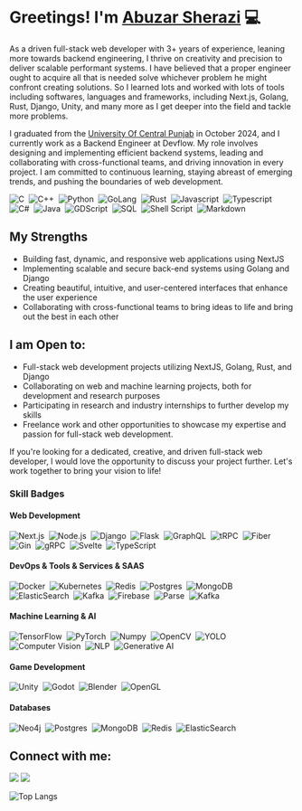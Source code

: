 # Greetings! I'm [Abuzar Sherazi](https://abuzar.live) 💻
As a driven full-stack web developer with 3+ years of experience, leaning more towards backend engineering, I thrive on creativity and precision to deliver scalable performant systems. I have believed that a proper engineer ought to acquire all that is needed solve whichever problem he might confront creating solutions. So I learned lots and worked with lots of tools including softwares, languages and frameworks, including Next.js, Golang, Rust, Django, Unity, and many more as I get deeper into the field and tackle more problems.

I graduated from the [University Of Central Punjab](https://ucp.edu.pk/) in October 2024, and I currently work as a Backend Engineer at Devflow. My role involves designing and implementing efficient backend systems, leading and collaborating with cross-functional teams, and driving innovation in every project. I am committed to continuous learning, staying abreast of emerging trends, and pushing the boundaries of web development.

![C](https://img.shields.io/badge/C-00599C?style=for-the-badge&logo=c&logoColor=white)&nbsp;
![C++](https://img.shields.io/badge/C%2B%2B-00599C?style=for-the-badge&logo=c%2B%2B&logoColor=white)&nbsp;
![Python](https://img.shields.io/badge/Python-3776AB?style=for-the-badge&logo=python&logoColor=white)&nbsp;
![GoLang](https://img.shields.io/badge/GoLang-00ADD8?style=for-the-badge&logo=go&logoColor=white)&nbsp;
![Rust](https://img.shields.io/badge/Rust-000000?style=for-the-badge&logo=rust&logoColor=white)&nbsp;
![Javascript](https://img.shields.io/badge/JavaScript-323330?style=for-the-badge&logo=javascript&logoColor=F7DF1E)&nbsp;
![Typescript](https://img.shields.io/badge/TypeScript-007ACC?style=for-the-badge&logo=typescript&logoColor=white)&nbsp;
![C#](https://img.shields.io/badge/C%23-239120?style=for-the-badge&logo=c-sharp&logoColor=white)&nbsp;
![Java](https://img.shields.io/badge/OpenJDK-ED8B00?style=for-the-badge&logo=openjdk&logoColor=white)&nbsp;
![GDScript](https://img.shields.io/badge/GDScript-478CBF?style=for-the-badge&logo=godotengine&logoColor=white)&nbsp;
![SQL](https://img.shields.io/badge/SQL-4479A1?style=for-the-badge&logo=postgresql&logoColor=white)&nbsp;
![Shell Script](https://img.shields.io/badge/Shell_Script-121011?style=for-the-badge&logo=gnu-bash&logoColor=white)&nbsp;
![Markdown](https://img.shields.io/badge/markdown-%23000000.svg?style=for-the-badge&logo=markdown&logoColor=white)&nbsp;

## My Strengths
- Building fast, dynamic, and responsive web applications using NextJS
- Implementing scalable and secure back-end systems using Golang and Django
- Creating beautiful, intuitive, and user-centered interfaces that enhance the user experience
- Collaborating with cross-functional teams to bring ideas to life and bring out the best in each other

## I am Open to:
- Full-stack web development projects utilizing NextJS, Golang, Rust, and Django
- Collaborating on web and machine learning projects, both for development and research purposes
- Participating in research and industry internships to further develop my skills
- Freelance work and other opportunities to showcase my expertise and passion for full-stack web development.

If you're looking for a dedicated, creative, and driven full-stack web developer, I would love the opportunity to discuss your project further. Let's work together to bring your vision to life!

### Skill Badges

#### Web Development
![Next.js](https://img.shields.io/badge/Next.js-000000?style=for-the-badge&logo=next.js&logoColor=white)&nbsp;
![Node.js](https://img.shields.io/badge/Node.js-339933?style=for-the-badge&logo=node.js&logoColor=white)&nbsp;
![Django](https://img.shields.io/badge/Django-092E20?style=for-the-badge&logo=django&logoColor=white)&nbsp;
![Flask](https://img.shields.io/badge/Flask-000000?style=for-the-badge&logo=flask&logoColor=white)&nbsp;
![GraphQL](https://img.shields.io/badge/GraphQL-E10098?style=for-the-badge&logo=graphql&logoColor=white)&nbsp;
![tRPC](https://img.shields.io/badge/tRPC-2596be?style=for-the-badge&logo=trpc&logoColor=white)&nbsp;
![Fiber](https://img.shields.io/badge/Fiber-00C7B7?style=for-the-badge&logo=fiber&logoColor=white)&nbsp;
![Gin](https://img.shields.io/badge/Gin-00ADD8?style=for-the-badge&logo=go&logoColor=white)&nbsp;
![gRPC](https://img.shields.io/badge/gRPC-4285F4?style=for-the-badge&logo=grpc&logoColor=white)&nbsp;
![Svelte](https://img.shields.io/badge/Svelte-FF3E00?style=for-the-badge&logo=svelte&logoColor=white)&nbsp;
![TypeScript](https://img.shields.io/badge/TypeScript-007ACC?style=for-the-badge&logo=typescript&logoColor=white)&nbsp;

#### DevOps & Tools & Services & SAAS
![Docker](https://img.shields.io/badge/Docker-2496ED?style=for-the-badge&logo=docker&logoColor=white)&nbsp;
![Kubernetes](https://img.shields.io/badge/Kubernetes-326CE5?style=for-the-badge&logo=kubernetes&logoColor=white)&nbsp;
![Redis](https://img.shields.io/badge/Redis-DC382D?style=for-the-badge&logo=redis&logoColor=white)&nbsp;
![Postgres](https://img.shields.io/badge/Postgres-4169E1?style=for-the-badge&logo=postgresql&logoColor=white)&nbsp;
![MongoDB](https://img.shields.io/badge/MongoDB-47A248?style=for-the-badge&logo=mongodb&logoColor=white)&nbsp;
![ElasticSearch](https://img.shields.io/badge/ElasticSearch-005571?style=for-the-badge&logo=elasticsearch&logoColor=white)&nbsp;
![Kafka](https://img.shields.io/badge/Kafka-231F20?style=for-the-badge&logo=apachekafka&logoColor=white)&nbsp;
![Firebase](https://img.shields.io/badge/Firebase-FFCA28?style=for-the-badge&logo=firebase&logoColor=black)&nbsp;
![Parse](https://img.shields.io/badge/Parse-5E81AC?style=for-the-badge&logo=parse&logoColor=white)&nbsp;
![Kafka](https://img.shields.io/badge/Kafka-231F20?style=for-the-badge&logo=apachekafka&logoColor=white)&nbsp;

#### Machine Learning & AI
![TensorFlow](https://img.shields.io/badge/TensorFlow-FF6F00?style=for-the-badge&logo=tensorflow&logoColor=white)&nbsp;
![PyTorch](https://img.shields.io/badge/PyTorch-EE4C2C?style=for-the-badge&logo=pytorch&logoColor=white)&nbsp;
![Numpy](https://img.shields.io/badge/Numpy-013243?style=for-the-badge&logo=numpy&logoColor=white)&nbsp;
![OpenCV](https://img.shields.io/badge/OpenCV-5C3EE8?style=for-the-badge&logo=opencv&logoColor=white)&nbsp;
![YOLO](https://img.shields.io/badge/YOLO-00FFFF?style=for-the-badge&logo=yolo&logoColor=black)&nbsp;
![Computer Vision](https://img.shields.io/badge/Computer%20Vision-00BCD4?style=for-the-badge&logo=opencv&logoColor=white)&nbsp;
![NLP](https://img.shields.io/badge/NLP-00C853?style=for-the-badge&logo=nlp&logoColor=white)&nbsp;
![Generative AI](https://img.shields.io/badge/Generative%20AI-FE4C4C?style=for-the-badge&logo=ai&logoColor=white)&nbsp;

#### Game Development
![Unity](https://img.shields.io/badge/Unity-000000?style=for-the-badge&logo=unity&logoColor=white)&nbsp;
![Godot](https://img.shields.io/badge/Godot-478CBF?style=for-the-badge&logo=godotengine&logoColor=white)&nbsp;
![Blender](https://img.shields.io/badge/Blender-F5792A?style=for-the-badge&logo=blender&logoColor=white)&nbsp;
![OpenGL](https://img.shields.io/badge/OpenGL-5586A4?style=for-the-badge&logo=opengl&logoColor=white)&nbsp;

#### Databases
![Neo4j](https://img.shields.io/badge/Neo4j-008CC1?style=for-the-badge&logo=neo4j&logoColor=white)&nbsp;
![Postgres](https://img.shields.io/badge/Postgres-4169E1?style=for-the-badge&logo=postgresql&logoColor=white)&nbsp;
![MongoDB](https://img.shields.io/badge/MongoDB-47A248?style=for-the-badge&logo=mongodb&logoColor=white)&nbsp;
![Redis](https://img.shields.io/badge/Redis-DC382D?style=for-the-badge&logo=redis&logoColor=white)&nbsp;
![ElasticSearch](https://img.shields.io/badge/ElasticSearch-005571?style=for-the-badge&logo=elasticsearch&logoColor=white)&nbsp;


## Connect with me:

<p align = "center">

[<img src="https://img.shields.io/badge/twitter-%231DA1F2.svg?&style=for-the-badge&logo=twitter&logoColor=white&color=black" />](https://twitter.com/SyedMoh25065076) 
[<img src="https://img.shields.io/badge/linkedin-%2312100E.svg?&style=for-the-badge&logo=linkedin&logoColor=white&color=black" />](https://www.linkedin.com/in/syed-mohammad-abuzar/)
</p>


![Top Langs](https://github-readme-stats.vercel.app/api/top-langs/?username=abubow&layout=compact&theme=vision-friendly-dark)

<!--
**abubow/abubow** is a ✨ _special_ ✨ repository because its `README.md` (this file) appears on your GitHub profile.

Here are some ideas to get you started:

- 🔭 I’m currently working on ...
- 🌱 I’m currently learning ...
- 👯 I’m looking to collaborate on ...
- 🤔 I’m looking for help with ...
- 💬 Ask me about ...
- 📫 How to reach me: ...
- 😄 Pronouns: ...
- ⚡ Fun fact: ...
-->

